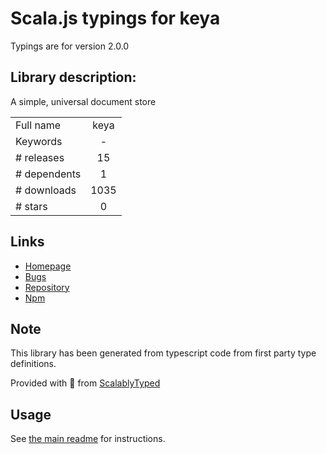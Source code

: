 
# Scala.js typings for keya

Typings are for version 2.0.0

## Library description:
A simple, universal document store

|                    |                 |
| ------------------ | :-------------: |
| Full name          | keya |
| Keywords           | - |
| # releases         | 15 |
| # dependents       | 1 |
| # downloads        | 1035 |
| # stars            | 0 |

## Links
- [Homepage](https://github.com/MayorMonty/keya#readme)
- [Bugs](https://github.com/MayorMonty/keya/issues)
- [Repository](https://github.com/MayorMonty/keya)
- [Npm](https://www.npmjs.com/package/keya)
    


## Note
This library has been generated from typescript code from first party type definitions.

Provided with :purple_heart: from [ScalablyTyped](https://github.com/oyvindberg/ScalablyTyped)

## Usage
See [the main readme](../../readme.md) for instructions.



